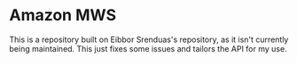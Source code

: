 # Amazon MWS

This is a repository built on Eibbor Srenduas's repository, as it isn't currently being maintained. This just fixes some issues and tailors the API for my use.